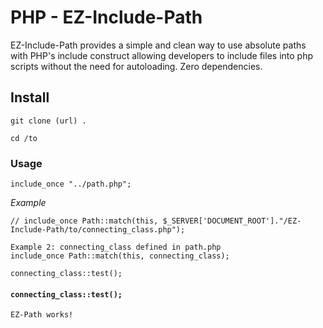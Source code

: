 # PHP - EZ-Include-Path

EZ-Include-Path provides a simple and clean way to use absolute paths with PHP's include construct allowing developers to include files into php scripts without the need for autoloading. Zero dependencies.

## Install
``` git clone (url) . ```

``` cd /to ```

### Usage
```include_once "../path.php";```

*Example*
```
// include_once Path::match(this, $_SERVER['DOCUMENT_ROOT']."/EZ-Include-Path/to/connecting_class.php");

Example 2: connecting_class defined in path.php
include_once Path::match(this, connecting_class);

connecting_class::test(); 
```

#### `connecting_class::test();`   

```
EZ-Path works!
```
